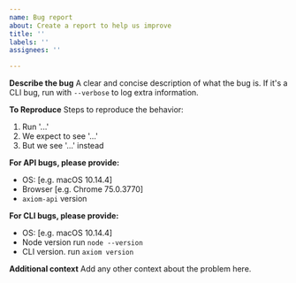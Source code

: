 ```yaml
---
name: Bug report
about: Create a report to help us improve
title: ''
labels: ''
assignees: ''

---
```


**Describe the bug**
A clear and concise description of what the bug is. If it's a CLI bug, run with `--verbose` to log extra information.

**To Reproduce**
Steps to reproduce the behavior:
1. Run '...'
2. We expect to see '...'
3. But we see '...' instead

**For API bugs, please provide:**
 - OS: [e.g. macOS 10.14.4]
 - Browser [e.g. Chrome 75.0.3770]
 - `axiom-api` version
 
**For CLI bugs, please provide:**
 - OS: [e.g. macOS 10.14.4]
 - Node version run `node --version`
 - CLI version. run `axiom version`
 
**Additional context**
Add any other context about the problem here.
